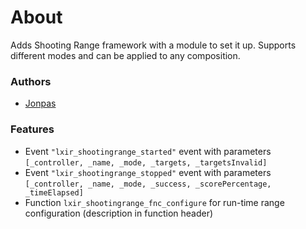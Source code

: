 # About

Adds Shooting Range framework with a module to set it up. Supports different modes and can be applied to any composition.

### Authors

- [Jonpas](https://github.com/jonpas)

### Features

- Event `"lxir_shootingrange_started"` event with parameters `[_controller, _name, _mode, _targets, _targetsInvalid]`
- Event `"lxir_shootingrange_stopped"` event with parameters `[_controller, _name, _mode, _success, _scorePercentage, _timeElapsed]`
- Function `lxir_shootingrange_fnc_configure` for run-time range configuration (description in function header)
